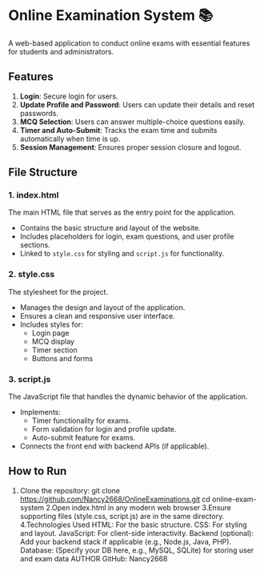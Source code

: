 # Online Examination System 📚

A web-based application to conduct online exams with essential features for students and administrators.

## Features
1. **Login**: Secure login for users.
2. **Update Profile and Password**: Users can update their details and reset passwords.
3. **MCQ Selection**: Users can answer multiple-choice questions easily.
4. **Timer and Auto-Submit**: Tracks the exam time and submits automatically when time is up.
5. **Session Management**: Ensures proper session closure and logout.

## File Structure
### **1. index.html**
The main HTML file that serves as the entry point for the application.
- Contains the basic structure and layout of the website.
- Includes placeholders for login, exam questions, and user profile sections.
- Linked to `style.css` for styling and `script.js` for functionality.

### **2. style.css**
The stylesheet for the project.
- Manages the design and layout of the application.
- Ensures a clean and responsive user interface.
- Includes styles for:
  - Login page
  - MCQ display
  - Timer section
  - Buttons and forms

### **3. script.js**
The JavaScript file that handles the dynamic behavior of the application.
- Implements:
  - Timer functionality for exams.
  - Form validation for login and profile update.
  - Auto-submit feature for exams.
- Connects the front end with backend APIs (if applicable).

## How to Run
1. Clone the repository:
  git clone https://github.com/Nancy2668/OnlineExaminations.git
   cd online-exam-system
2.Open index.html in any modern web browser
3.Ensure supporting files (style.css, script.js) are in the same directory.
4.Technologies Used
HTML: For the basic structure.
CSS: For styling and layout.
JavaScript: For client-side interactivity.
Backend (optional): Add your backend stack if applicable (e.g., Node.js, Java, PHP).
Database: (Specify your DB here, e.g., MySQL, SQLite) for storing user and exam data
AUTHOR
GitHub: Nancy2668

